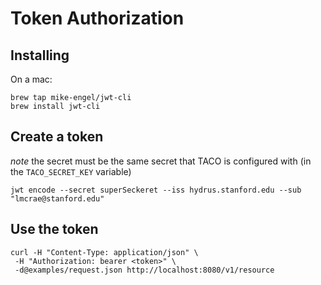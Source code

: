 # Token Authorization

## Installing

On a mac:
```
brew tap mike-engel/jwt-cli
brew install jwt-cli
```

## Create a token

*note* the secret must be the same secret that TACO is configured with
(in the `TACO_SECRET_KEY` variable)
```
jwt encode --secret superSeckeret --iss hydrus.stanford.edu --sub "lmcrae@stanford.edu"
```

## Use the token

```
curl -H "Content-Type: application/json" \
 -H "Authorization: bearer <token>" \
 -d@examples/request.json http://localhost:8080/v1/resource
```
